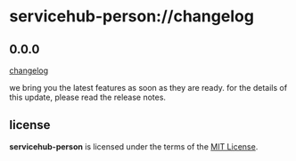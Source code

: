 # servicehub-person://changelog

## 0.0.0

[changelog]()

we bring you the latest features as soon as they are ready. 
for the details of this update, please read the release notes.

## license
__servicehub-person__ is licensed under the terms of the [MIT License](https://github.com/revaturecloud/servicehub-person/blob/master/LICENSE).
